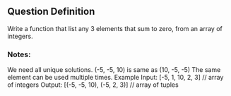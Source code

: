 ## Question Definition
Write a function that list any 3 elements that sum to zero, from an array of integers.

### Notes:
We need all unique solutions. (-5, -5, 10) is same as (10, -5, -5)
The same element can be used multiple times.
Example
Input: [-5, 1, 10, 2, 3] // array of integers
Output: [(-5, -5, 10), (-5, 2, 3)] // array of tuples